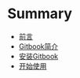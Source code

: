 # Summary

* [前言](README.md)
* [Gitbook简介](gitbook简介.md)
* [安装Gitbook](安装gitbook.md)
* [开始使用](kai-shi-shi-yong.md)


